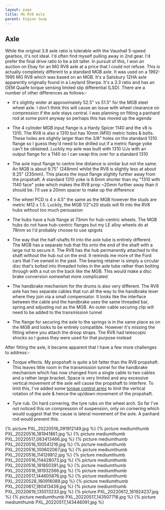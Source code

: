 ```yaml
---
layout: page
title: MG RV8 Axle
parent: Engine Swap
---
```

## Axle
While the original 3.9 axle ratio is tolerable with the Vauxhall 5-speed gearbox, it's not ideal. I'd often find myself pulling away in 2nd gear. I'd prefer the final drive ratio to be a bit taller. In pursuit of this, I won an auction on Ebay for an MG RV8 axle at a price that I could not refuse. This is actually completely different to a standard MGB axle. It was used on a 1992-1995 MG RV8 which was based on an MGB. It's a Salisbury 12HA axle apparently originally found in a Leyland Sherpa. It's a 3.3 ratio and has an OEM Quaife torque sensing limited slip differential (LSD). There are a number of other differences as follows:-

* It's slightly wider at approximately 52.5" vs 51.5" for the MGB steel wheel axle. I don't think this will cause an issue with wheel clearance on compression if the axle stays central. I was planning on fitting a panhard rod at some point anyway so perhaps this has moved up the agenda

* The 4 cylinder MGB input flange is a Hardy Spicer 1140 and the v8 is 1310. The RV8 is also a 1310 but has 10mm (M10) metric holes & bolts. These holes are slightly larger than the 3/8" holes on the standard 1310 flange so I guess they'd need to be drilled out if a metric flange yoke can't be obtained. Luckily my axle was built with 1310 UJs with an output flange for a 1140 so I can swap this over for a standard 1310

* The axle input flange to centre line distance is similar but not the same. An MGB is about 9.75" (248mm) whilst the RV8 is slightly less at about 9.25" (235mm). This places the input flange slightly further away from the propshaft. A standard 1310 yoke is 6.6mm shorter than my "1310 with 1140 face" yoke which makes the RV8 prop ~20mm further away than it should be. I'll use a 20mm spacer to make up the difference

* The wheel PCD is 4 x 4.5" the same as the MGB however the studs are metric M12 x 1.5. Luckily, the MGB 1/2"x20 studs will fit into the RV8 hubs without too much persuasion

* The hubs have a hub flange at 73mm for hub-centric wheels. The MGB hubs do not have hub-centric flanges but my LE alloy wheels do at 78mm so I'd probably choose to use spigots

* The way that the half-shafts fit into the axle tube is entirely different. The MGB has a separate hub that fits onto the end of the shaft with a large nut to secure it. The RV8 has the hub permanently attached to the shaft without the hub nut on the end. It reminds me more of the Ford cars that I've owned in the past. The bearing retainer is simply a circular disc that's bolted into threaded holes in the axle tube rather than bolting through with a nut on the back like the MGB. This would make a disc brake conversion somewhat more complicated

* The handbrake mechanism for the drums is also very different. The RV8 axle has two separate cables that run all the way to the handbrake lever where they join via a small compensator. It looks like the interface between the cable and the handbrake uses the same threaded bar, spring and adjusting nut as the MGB. An outer cable securing clip will need to be added to the transmission tunnel

* The flange for securing the axle to the springs is in the same place as on the MGB and looks to be entirely compatible. However it's missing the fitting where you attach the droop straps. The RV8 had telescopic shocks so I guess they were used for that purpose instead

After fitting the axle, it became apparent that I have a few more challenges to address:-

* Torque effects. My propshaft is quite a bit fatter than the RV8 propshaft. This leaves little room in the transmission tunnel for the handbrake mechanism which has now changed from a single cable to two cables and a rather large bracket. Space is very limited and any excessive vertical movement of the axle will cause the propshaft to interfere. To limit this, I've added some [torque control arms](/engineswap/torquecontrolarms/) to limit the vertical rotation of the axle & hence the up/down movement of the propshaft.

* Tyre rub. On hard cornering, the tyre rubs on the wheel arch. So far I've not noticed this on compression of suspension, only on cornering which would suggest that the cause is lateral movement of the axle. A panhard rod would prevent this.

{% picture PXL_20220516_091912149.jpg %}
{% picture mediumthumb PXL_20220516_181941861.jpg %}
{% picture mediumthumb PXL_20220517_083413466.jpg %}
{% picture mediumthumb PXL_20220516_100541216.jpg %}
{% picture mediumthumb PXL_20220516_100602067.jpg %}
{% picture mediumthumb PXL_20220516_114126812.jpg %}
{% picture mediumthumb PXL_20220516_114428073.jpg %}
{% picture mediumthumb PXL_20220516_181850391.jpg %}
{% picture mediumthumb PXL_20220516_181932566.jpg %}
{% picture mediumthumb PXL_20220517_144605876.jpg %}
{% picture mediumthumb PXL_20220528_160916089.jpg %}
{% picture mediumthumb PXL_20220617_180413439.jpg %}
{% picture mediumthumb PXL_20220619_135513233.jpg %}
{% picture PXL_20220612_161924237.jpg %}
{% picture mediumthumb PXL_20220517_143507718.jpg %}
{% picture mediumthumb PXL_20220517_143446091.jpg %}
